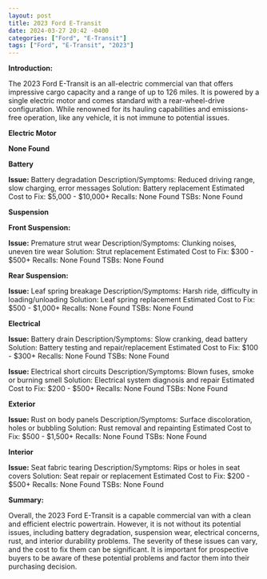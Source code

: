 ```yaml
---
layout: post
title: 2023 Ford E-Transit
date: 2024-03-27 20:42 -0400
categories: ["Ford", "E-Transit"]
tags: ["Ford", "E-Transit", "2023"]
---
```

**Introduction:**

The 2023 Ford E-Transit is an all-electric commercial van that offers impressive cargo capacity and a range of up to 126 miles. It is powered by a single electric motor and comes standard with a rear-wheel-drive configuration. While renowned for its hauling capabilities and emissions-free operation, like any vehicle, it is not immune to potential issues.

**Electric Motor**

**None Found**

**Battery**

**Issue:** Battery degradation
Description/Symptoms: Reduced driving range, slow charging, error messages
Solution: Battery replacement
Estimated Cost to Fix: $5,000 - $10,000+
Recalls: None Found
TSBs: None Found

**Suspension**

**Front Suspension:**

**Issue:** Premature strut wear
Description/Symptoms: Clunking noises, uneven tire wear
Solution: Strut replacement
Estimated Cost to Fix: $300 - $500+
Recalls: None Found
TSBs: None Found

**Rear Suspension:**

**Issue:** Leaf spring breakage
Description/Symptoms: Harsh ride, difficulty in loading/unloading
Solution: Leaf spring replacement
Estimated Cost to Fix: $500 - $1,000+
Recalls: None Found
TSBs: None Found

**Electrical**

**Issue:** Battery drain
Description/Symptoms: Slow cranking, dead battery
Solution: Battery testing and repair/replacement
Estimated Cost to Fix: $100 - $300+
Recalls: None Found
TSBs: None Found

**Issue:** Electrical short circuits
Description/Symptoms: Blown fuses, smoke or burning smell
Solution: Electrical system diagnosis and repair
Estimated Cost to Fix: $200 - $500+
Recalls: None Found
TSBs: None Found

**Exterior**

**Issue:** Rust on body panels
Description/Symptoms: Surface discoloration, holes or bubbling
Solution: Rust removal and repainting
Estimated Cost to Fix: $500 - $1,500+
Recalls: None Found
TSBs: None Found

**Interior**

**Issue:** Seat fabric tearing
Description/Symptoms: Rips or holes in seat covers
Solution: Seat repair or replacement
Estimated Cost to Fix: $200 - $500+
Recalls: None Found
TSBs: None Found

**Summary:**

Overall, the 2023 Ford E-Transit is a capable commercial van with a clean and efficient electric powertrain. However, it is not without its potential issues, including battery degradation, suspension wear, electrical concerns, rust, and interior durability problems. The severity of these issues can vary, and the cost to fix them can be significant. It is important for prospective buyers to be aware of these potential problems and factor them into their purchasing decision.
